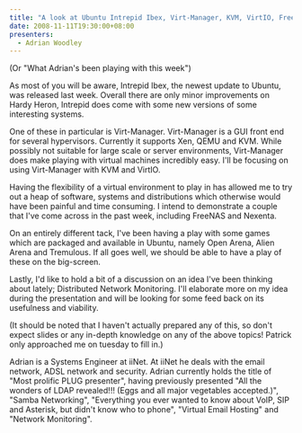 ```yaml
---
title: "A look at Ubuntu Intrepid Ibex, Virt-Manager, KVM, VirtIO, FreeNAS and OpenArena"
date: 2008-11-11T19:30:00+08:00
presenters:
  - Adrian Woodley
---
```


(Or "What Adrian's been playing with this week")

<!--more-->

As most of you will be aware, Intrepid Ibex, the newest update to
Ubuntu, was released last week. Overall there are only minor
improvements on Hardy Heron, Intrepid does come with some new versions
of some interesting systems.

One of these in particular is Virt-Manager. Virt-Manager is a GUI
front end for several hypervisors. Currently it supports Xen, QEMU and
KVM. While possibly not suitable for large scale or server
environments, Virt-Manager does make playing with virtual machines
incredibly easy. I'll be focusing on using Virt-Manager with KVM and
VirtIO.

Having the flexibility of a virtual environment to play in has allowed
me to try out a heap of software, systems and distributions which
otherwise would have been painful and time consuming. I intend to
demonstrate a couple that I've come across in the past week, including
FreeNAS and Nexenta.

On an entirely different tack, I've been having a play with some games
which are packaged and available in Ubuntu, namely Open Arena, Alien
Arena and Tremulous. If all goes well, we should be able to have a
play of these on the big-screen.

Lastly, I'd like to hold a bit of a discussion on an idea I've been
thinking about lately; Distributed Network Monitoring. I'll elaborate
more on my idea during the presentation and will be looking for some
feed back on its usefulness and viability.

(It should be noted that I haven't actually prepared any of this, so
don't expect slides or any in-depth knowledge on any of the above
topics! Patrick only approached me on tuesday to fill in.)

Adrian is a Systems Engineer at iiNet. At iiNet he deals with the
email network, ADSL network and security. Adrian currently holds the
title of "Most prolific PLUG presenter", having previously presented
"All the wonders of LDAP revealed!!! (Eggs and all major vegetables
accepted.)", "Samba Networking", "Everything you ever wanted to know
about VoIP, SIP and Asterisk, but didn't know who to phone", "Virtual
Email Hosting" and "Network Monitoring".
